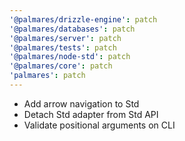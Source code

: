 ```yaml
---
'@palmares/drizzle-engine': patch
'@palmares/databases': patch
'@palmares/server': patch
'@palmares/tests': patch
'@palmares/node-std': patch
'@palmares/core': patch
'palmares': patch
---
```


- Add arrow navigation to Std
- Detach Std adapter from Std API
- Validate positional arguments on CLI
